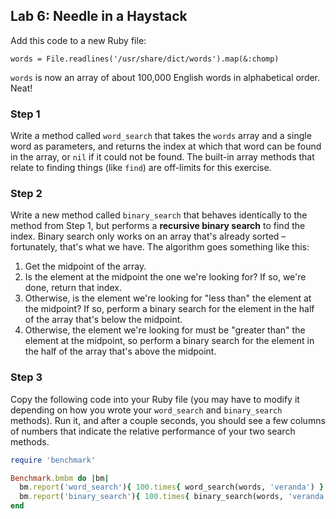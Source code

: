 ## Lab 6: Needle in a Haystack

Add this code to a new Ruby file:

```
words = File.readlines('/usr/share/dict/words').map(&:chomp)
```

`words` is now an array of about 100,000 English words in alphabetical order. Neat!

### Step 1

Write a method called `word_search` that takes the `words` array and a single word as parameters, and returns the index at which that word can be found in the array, or `nil` if it could not be found. The built-in array methods that relate to finding things (like `find`) are off-limits for this exercise.

### Step 2

Write a new method called `binary_search` that behaves identically to the method from Step 1, but performs a **recursive binary search** to find the index. Binary search only works on an array that's already sorted &ndash; fortunately, that's what we have. The algorithm goes something like this:

1. Get the midpoint of the array.
2. Is the element at the midpoint the one we're looking for? If so, we're done, return that index.
3. Otherwise, is the element we're looking for "less than" the element at the midpoint? If so, perform a binary search for the element in the half of the array that's below the midpoint.
4. Otherwise, the element we're looking for must be "greater than" the element at the midpoint, so perform a binary search for the element in the half of the array that's above the midpoint.

### Step 3

Copy the following code into your Ruby file (you may have to modify it depending on how you wrote your `word_search` and `binary_search` methods). Run it, and after a couple seconds, you should see a few columns of numbers that indicate the relative performance of your two search methods.

```ruby
require 'benchmark'

Benchmark.bmbm do |bm|
  bm.report('word_search'){ 100.times{ word_search(words, 'veranda') } }
  bm.report('binary_search'){ 100.times{ binary_search(words, 'veranda') } }
end
```
